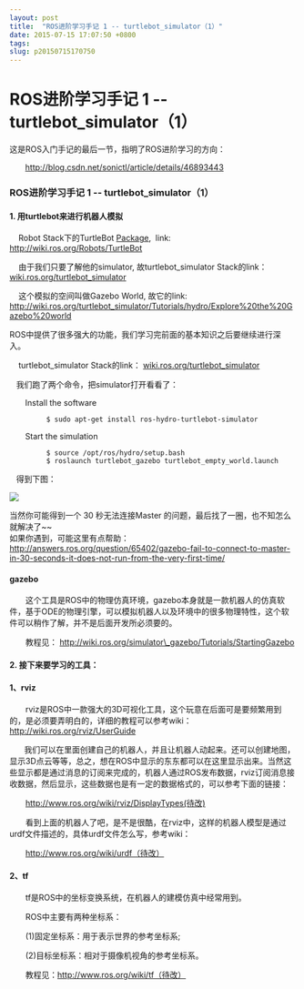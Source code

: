 ```yaml
---
layout: post
title:  "ROS进阶学习手记 1 -- turtlebot_simulator（1）"
date: 2015-07-15 17:07:50 +0800
tags: 
slug: p20150715170750
---
```


# ROS进阶学习手记 1 -- turtlebot_simulator（1）





  
 


  
 


这是ROS入门手记的最后一节，指明了ROS进阶学习的方向：


       http://blog.csdn.net/sonictl/article/details/46893443


### ROS进阶学习手记 1 -- turtlebot\_simulator（1）


#### 1. 用turtlebot来进行机器人模拟


    Robot Stack下的TurtleBot [Package](https://so.csdn.net/so/search?q=Package&spm=1001.2101.3001.7020),  link: <http://wiki.ros.org/Robots/TurtleBot>


    由于我们只要了解他的simulator, 故turtlebot\_simulator Stack的link：   [wiki.ros.org/turtlebot\_simulator](http://wiki.ros.org/turtlebot_simulator)  
 


    这个模拟的空间叫做Gazebo World, 故它的link: <http://wiki.ros.org/turtlebot_simulator/Tutorials/hydro/Explore%20the%20Gazebo%20world>



ROS中提供了很多强大的功能，我们学习完前面的基本知识之后要继续进行深入。


  

    turtlebot\_simulator Stack的link：  [wiki.ros.org/turtlebot\_simulator](http://wiki.ros.org/turtlebot_simulator)  
 


   我们跑了两个命令，把simulator打开看看了：



       Install the software  




```
         $ sudo apt-get install ros-hydro-turtlebot-simulator
```



       Start the simulation  




```
         $ source /opt/ros/hydro/setup.bash
         $ roslaunch turtlebot_gazebo turtlebot_empty_world.launch
```

   得到下图：  
 


![](https://img-blog.csdn.net/20150715174654881?watermark/2/text/aHR0cDovL2Jsb2cuY3Nkbi5uZXQv/font/5a6L5L2T/fontsize/400/fill/I0JBQkFCMA==/dissolve/70/gravity/Center)  
 


当然你可能得到一个 30 秒无法连接Master 的问题，最后找了一圈，也不知怎么就解决了~~  
 如果你遇到，可能这里有点帮助：http://answers.ros.org/question/65402/gazebo-fail-to-connect-to-master-in-30-seconds-it-does-not-run-from-the-very-first-time/  
 



#### gazebo



　　这个工具是ROS中的物理仿真环境，gazebo本身就是一款机器人的仿真软件，基于ODE的物理引擎，可以模拟机器人以及环境中的很多物理特性，这个软件可以稍作了解，并不是后面开发所必须要的。


　　教程见：  http://wiki.ros.org/simulator\_gazebo/Tutorials/StartingGazebo


  
 


  
 



#### 2. 接下来要学习的工具：


#### **1、rviz**



　　rviz是ROS中一款强大的3D可视化工具，这个玩意在后面可是要频繁用到的，是必须要弄明白的，详细的教程可以参考wiki：http://wiki.ros.org/rviz/UserGuide


  
    　我们可以在里面创建自己的机器人，并且让机器人动起来。还可以创建地图，显示3D点云等等，总之，想在ROS中显示的东东都可以在这里显示出来。当然这些显示都是通过消息的订阅来完成的，机器人通过ROS发布数据，rviz订阅消息接收数据，然后显示，这些数据也是有一定的数据格式的，可以参考下面的链接：


　　http://www.ros.org/wiki/rviz/DisplayTypes(待改)


　　看到上面的机器人了吧，是不是很酷，在rviz中，这样的机器人模型是通过urdf文件描述的，具体urdf文件怎么写，参考wiki：


　　http://www.ros.org/wiki/urdf（待改）


#### 


#### **2、tf**


　　tf是ROS中的坐标变换系统，在机器人的建模仿真中经常用到。


　　ROS中主要有两种坐标系：


　　(1)固定坐标系：用于表示世界的参考坐标系;


　　(2)目标坐标系：相对于摄像机视角的参考坐标系。


　　教程见：http://www.ros.org/wiki/tf（待改）


  

#### 


  



